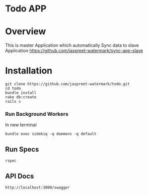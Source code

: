 # Todo APP

# Overview
This is master Application which automatically Sync data to slave Application https://github.com/jaspreet-watermark/sync-app-slave 

# Installation
````
git clone https://github.com/jaspreet-watermark/todo.git
cd todo
bundle install
rake db:create
rails s
````

### Run Background Workers
In new terminal

````
bundle exec sidekiq -q daemons -q default
````

## Run Specs
````
rspec
````

## API Docs
````
http://localhost:3000/swagger
````